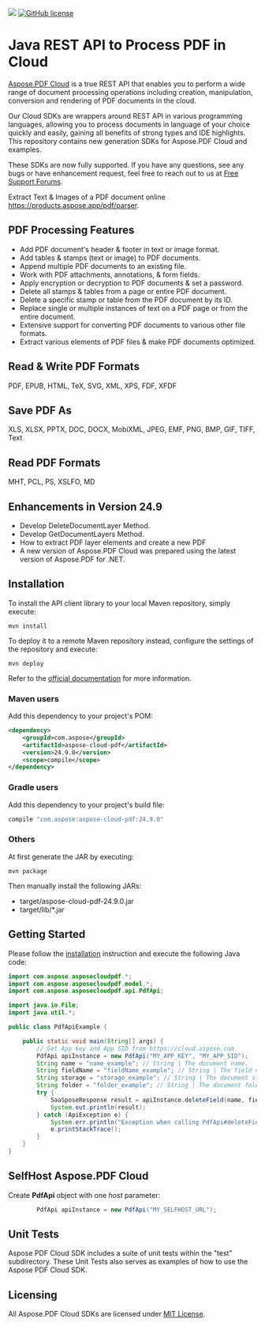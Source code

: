 ﻿![](https://img.shields.io/badge/api-v3.0-lightgrey)  [![GitHub license](https://img.shields.io/github/license/aspose-pdf-cloud/aspose-pdf-cloud-java)](https://github.com/aspose-pdf-cloud/aspose-pdf-cloud-java)

# Java REST API to Process PDF in Cloud
[Aspose.PDF Cloud](https://products.aspose.cloud/pdf) is a true REST API that enables you to perform a wide range of document processing operations including creation, manipulation, conversion and rendering of PDF documents in the cloud.

Our Cloud SDKs are wrappers around REST API in various programming languages, allowing you to process documents in language of your choice quickly and easily, gaining all benefits of strong types and IDE highlights. This repository contains new generation SDKs for Aspose.PDF Cloud and examples.

These SDKs are now fully supported. If you have any questions, see any bugs or have enhancement request, feel free to reach out to us at [Free Support Forums](https://forum.aspose.cloud/c/pdf).

Extract Text & Images of a PDF document online https://products.aspose.app/pdf/parser.

## PDF Processing Features
- Add PDF document's header & footer in text or image format.
- Add tables & stamps (text or image) to PDF documents.
- Append multiple PDF documents to an existing file.
- Work with PDF attachments, annotations, & form fields.
- Apply encryption or decryption to PDF documents & set a password.
- Delete all stamps & tables from a page or entire PDF document.
- Delete a specific stamp or table from the PDF document by its ID.
- Replace single or multiple instances of text on a PDF page or from the entire document.
- Extensive support for converting PDF documents to various other file formats.
- Extract various elements of PDF files & make PDF documents optimized.

## Read & Write PDF Formats
PDF, EPUB, HTML, TeX, SVG, XML, XPS, FDF, XFDF

## Save PDF As
XLS, XLSX, PPTX, DOC, DOCX, MobiXML, JPEG, EMF, PNG, BMP, GIF, TIFF, Text

## Read PDF Formats
MHT, PCL, PS, XSLFO, MD

## Enhancements in Version 24.9
- Develop DeleteDocumentLayer Method.
- Develop GetDocumentLayers Method.
- How to extract PDF layer elements and create a new PDF
- A new version of Aspose.PDF Cloud was prepared using the latest version of Aspose.PDF for .NET.

## Installation
To install the API client library to your local Maven repository, simply execute:

```shell
mvn install
```

To deploy it to a remote Maven repository instead, configure the settings of the repository and execute:

```shell
mvn deploy
```

Refer to the [official documentation](https://maven.apache.org/plugins/maven-deploy-plugin/usage.html) for more information.

### Maven users
Add this dependency to your project's POM:

```xml
<dependency>
    <groupId>com.aspose</groupId>
    <artifactId>aspose-cloud-pdf</artifactId>
    <version>24.9.0</version>
    <scope>compile</scope>
</dependency>
```

### Gradle users
Add this dependency to your project's build file:

```groovy
compile "com.aspose:aspose-cloud-pdf:24.9.0"
```

### Others
At first generate the JAR by executing:

    mvn package

Then manually install the following JARs:

* target/aspose-cloud-pdf-24.9.0.jar
* target/lib/*.jar

## Getting Started
Please follow the [installation](#installation) instruction and execute the following Java code:

```java
import com.aspose.asposecloudpdf.*;
import com.aspose.asposecloudpdf.model.*;
import com.aspose.asposecloudpdf.api.PdfApi;

import java.io.File;
import java.util.*;

public class PdfApiExample {

    public static void main(String[] args) {
        // Get App key and App SID from https://cloud.aspose.com
        PdfApi apiInstance = new PdfApi("MY_APP_KEY", "MY_APP_SID");
        String name = "name_example"; // String | The document name.
        String fieldName = "fieldName_example"; // String | The field name/
        String storage = "storage_example"; // String | The document storage.
        String folder = "folder_example"; // String | The document folder.
        try {
            SaaSposeResponse result = apiInstance.deleteField(name, fieldName, storage, folder);
            System.out.println(result);
        } catch (ApiException e) {
            System.err.println("Exception when calling PdfApi#deleteField");
            e.printStackTrace();
        }
    }
}
```

## SelfHost Aspose.PDF Cloud
Create **PdfApi** object with one *host* parameter:
```java
        PdfApi apiInstance = new PdfApi("MY_SELFHOST_URL");
```

## Unit Tests
Aspose PDF Cloud SDK includes a suite of unit tests within the "test" subdirectory. These Unit Tests also serves as examples of how to use the Aspose PDF Cloud SDK.

## Licensing
All Aspose.PDF Cloud SDKs are licensed under [MIT License](LICENSE).
